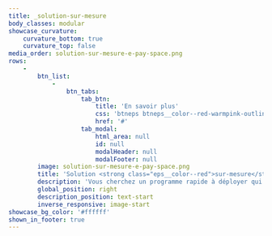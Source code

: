 ```yaml
---
title: _solution-sur-mesure
body_classes: modular
showcase_curvature:
    curvature_bottom: true
    curvature_top: false
media_order: solution-sur-mesure-e-pay-space.png
rows:
    -
        btn_list:
            -
                btn_tabs:
                    tab_btn:
                        title: 'En savoir plus'
                        css: 'btneps btneps__color--red-warmpink-outline'
                        href: '#'
                    tab_modal:
                        html_area: null
                        id: null
                        modalHeader: null
                        modalFooter: null
        image: solution-sur-mesure-e-pay-space.png
        title: 'Solution <strong class="eps__color--red">sur-mesure</strong><br><p class="mt-2 mb-3"><strong class="eps__color--red">EPS Factory :</strong> imaginez votre solution sur-mesure</p>'
        description: 'Vous cherchez un programme rapide à déployer qui correspond en tout point à vos attentes ? Paramétrons ensemble vos services et lançons votre solution personnalisée.'
        global_position: right
        description_position: text-start
        inverse_responsive: image-start
showcase_bg_color: '#ffffff'
shown_in_footer: true
---
```


